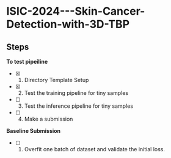 # ISIC-2024---Skin-Cancer-Detection-with-3D-TBP


## Steps

**To test pipeiline**
- [x] 1. Directory Template Setup
- [x] 2. Test the training pipeline for tiny samples
- [ ] 3. Test the inference pipeline for tiny samples
- [ ] 4. Make a submission

**Baseline Submission**
- [ ] 1. Overfit one batch of dataset and validate the initial loss.
